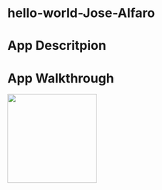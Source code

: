 # hello-world-Jose-Alfaro
# App Descritpion

# App Walkthrough

<img src="http://recordit.co/X3WhZ0JZrF" width=200><br>
